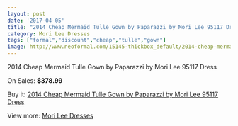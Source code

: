 ```yaml
---
layout: post
date: '2017-04-05'
title: "2014 Cheap Mermaid Tulle Gown by Paparazzi by Mori Lee 95117 Dress"
category: Mori Lee Dresses
tags: ["formal","discount","cheap","tulle","gown"]
image: http://www.neoformal.com/15145-thickbox_default/2014-cheap-mermaid-tulle-gown-by-paparazzi-by-mori-lee-95117-dress.jpg
---
```

2014 Cheap Mermaid Tulle Gown by Paparazzi by Mori Lee 95117 Dress

On Sales: **$378.99**
<a href="https://www.neoformal.com/en/mori-lee-dresses-2014/5142-2014-cheap-mermaid-tulle-gown-by-paparazzi-by-mori-lee-95117-dress.html"><amp-img layout="responsive" width="600" height="600" src="//www.neoformal.com/15145-thickbox_default/2014-cheap-mermaid-tulle-gown-by-paparazzi-by-mori-lee-95117-dress.jpg" alt="2014 Cheap Mermaid Tulle Gown by Paparazzi by Mori Lee 95117 Dress 0" /></a>
<a href="https://www.neoformal.com/en/mori-lee-dresses-2014/5142-2014-cheap-mermaid-tulle-gown-by-paparazzi-by-mori-lee-95117-dress.html"><amp-img layout="responsive" width="600" height="600" src="//www.neoformal.com/15148-thickbox_default/2014-cheap-mermaid-tulle-gown-by-paparazzi-by-mori-lee-95117-dress.jpg" alt="2014 Cheap Mermaid Tulle Gown by Paparazzi by Mori Lee 95117 Dress 1" /></a>
<a href="https://www.neoformal.com/en/mori-lee-dresses-2014/5142-2014-cheap-mermaid-tulle-gown-by-paparazzi-by-mori-lee-95117-dress.html"><amp-img layout="responsive" width="600" height="600" src="//www.neoformal.com/15147-thickbox_default/2014-cheap-mermaid-tulle-gown-by-paparazzi-by-mori-lee-95117-dress.jpg" alt="2014 Cheap Mermaid Tulle Gown by Paparazzi by Mori Lee 95117 Dress 2" /></a>
<a href="https://www.neoformal.com/en/mori-lee-dresses-2014/5142-2014-cheap-mermaid-tulle-gown-by-paparazzi-by-mori-lee-95117-dress.html"><amp-img layout="responsive" width="600" height="600" src="//www.neoformal.com/15146-thickbox_default/2014-cheap-mermaid-tulle-gown-by-paparazzi-by-mori-lee-95117-dress.jpg" alt="2014 Cheap Mermaid Tulle Gown by Paparazzi by Mori Lee 95117 Dress 3" /></a>

Buy it: [2014 Cheap Mermaid Tulle Gown by Paparazzi by Mori Lee 95117 Dress](https://www.neoformal.com/en/mori-lee-dresses-2014/5142-2014-cheap-mermaid-tulle-gown-by-paparazzi-by-mori-lee-95117-dress.html "2014 Cheap Mermaid Tulle Gown by Paparazzi by Mori Lee 95117 Dress")

View more: [Mori Lee Dresses](https://www.neoformal.com/en/62-mori-lee-dresses-2014 "Mori Lee Dresses")